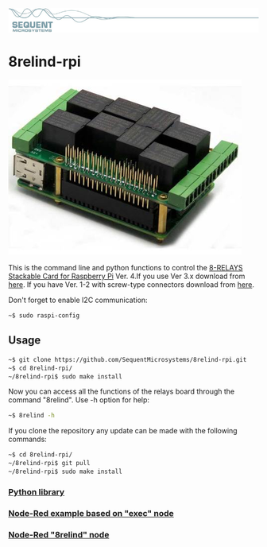 [![relay8-rpi](readmeres/sequent.jpg)](https://www.sequentmicrosystems.com)

# 8relind-rpi

[![relay8-rpi](readmeres/8-RELIND.jpg)](https://www.sequentmicrosystems.com)

This is the command line and python functions to control the [8-RELAYS Stackable Card for Raspberry Pi](https://sequentmicrosystems.com/product/raspberry-pi-relays-stackable-card/) Ver. 4.If you use Ver 3.x download from [here](https://github.com/SequentMicrosystems/8relay-rpi). If you have Ver. 1-2 with screw-type connectors download from [here](https://github.com/SequentMicrosystems/relay8-rpi).

Don't forget to enable I2C communication:
```bash
~$ sudo raspi-config
```

## Usage

```bash
~$ git clone https://github.com/SequentMicrosystems/8relind-rpi.git
~$ cd 8relind-rpi/
~/8relind-rpi$ sudo make install
```

Now you can access all the functions of the relays board through the command "8relind". Use -h option for help:
```bash
~$ 8relind -h
```

If you clone the repository any update can be made with the following commands:

```bash
~$ cd 8relind-rpi/  
~/8relind-rpi$ git pull
~/8relind-rpi$ sudo make install
```  

### [Python library](https://github.com/SequentMicrosystems/8relind-rpi/tree/master/python)

### [Node-Red example based on "exec" node](https://github.com/SequentMicrosystems/8relind-rpi/tree/master/node-red)

### [Node-Red "8relind" node](https://github.com/SequentMicrosystems/8relind-rpi/tree/master/node-red-contrib-sm-8relind)

